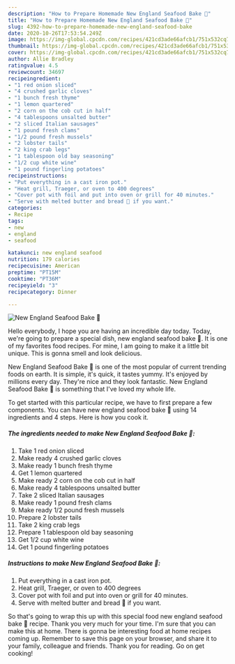 ```yaml
---
description: "How to Prepare Homemade New England Seafood Bake 🦞"
title: "How to Prepare Homemade New England Seafood Bake 🦞"
slug: 4392-how-to-prepare-homemade-new-england-seafood-bake
date: 2020-10-26T17:53:54.249Z
image: https://img-global.cpcdn.com/recipes/421cd3ade66afcb1/751x532cq70/new-england-seafood-bake-🦞-recipe-main-photo.jpg
thumbnail: https://img-global.cpcdn.com/recipes/421cd3ade66afcb1/751x532cq70/new-england-seafood-bake-🦞-recipe-main-photo.jpg
cover: https://img-global.cpcdn.com/recipes/421cd3ade66afcb1/751x532cq70/new-england-seafood-bake-🦞-recipe-main-photo.jpg
author: Allie Bradley
ratingvalue: 4.5
reviewcount: 34697
recipeingredient:
- "1 red onion sliced"
- "4 crushed garlic cloves"
- "1 bunch fresh thyme"
- "1 lemon quartered"
- "2 corn on the cob cut in half"
- "4 tablespoons unsalted butter"
- "2 sliced Italian sausages"
- "1 pound fresh clams"
- "1/2 pound fresh mussels"
- "2 lobster tails"
- "2 king crab legs"
- "1 tablespoon old bay seasoning"
- "1/2 cup white wine"
- "1 pound fingerling potatoes"
recipeinstructions:
- "Put everything in a cast iron pot."
- "Heat grill, Traeger, or oven to 400 degrees"
- "Cover pot with foil and put into oven or grill for 40 minutes."
- "Serve with melted butter and bread 🥖 if you want."
categories:
- Recipe
tags:
- new
- england
- seafood

katakunci: new england seafood 
nutrition: 179 calories
recipecuisine: American
preptime: "PT15M"
cooktime: "PT36M"
recipeyield: "3"
recipecategory: Dinner

---
```



![New England Seafood Bake 🦞](https://img-global.cpcdn.com/recipes/421cd3ade66afcb1/751x532cq70/new-england-seafood-bake-🦞-recipe-main-photo.jpg)

Hello everybody, I hope you are having an incredible day today. Today, we're going to prepare a special dish, new england seafood bake 🦞. It is one of my favorites food recipes. For mine, I am going to make it a little bit unique. This is gonna smell and look delicious.

New England Seafood Bake 🦞 is one of the most popular of current trending foods on earth. It is simple, it's quick, it tastes yummy. It's enjoyed by millions every day. They're nice and they look fantastic. New England Seafood Bake 🦞 is something that I've loved my whole life.




To get started with this particular recipe, we have to first prepare a few components. You can have new england seafood bake 🦞 using 14 ingredients and 4 steps. Here is how you cook it.

<!--inarticleads1-->

##### The ingredients needed to make New England Seafood Bake 🦞:

1. Take 1 red onion sliced
1. Make ready 4 crushed garlic cloves
1. Make ready 1 bunch fresh thyme
1. Get 1 lemon quartered
1. Make ready 2 corn on the cob cut in half
1. Make ready 4 tablespoons unsalted butter
1. Take 2 sliced Italian sausages
1. Make ready 1 pound fresh clams
1. Make ready 1/2 pound fresh mussels
1. Prepare 2 lobster tails
1. Take 2 king crab legs
1. Prepare 1 tablespoon old bay seasoning
1. Get 1/2 cup white wine
1. Get 1 pound fingerling potatoes




<!--inarticleads2-->

##### Instructions to make New England Seafood Bake 🦞:

1. Put everything in a cast iron pot.
1. Heat grill, Traeger, or oven to 400 degrees
1. Cover pot with foil and put into oven or grill for 40 minutes.
1. Serve with melted butter and bread 🥖 if you want.




So that's going to wrap this up with this special food new england seafood bake 🦞 recipe. Thank you very much for your time. I'm sure that you can make this at home. There is gonna be interesting food at home recipes coming up. Remember to save this page on your browser, and share it to your family, colleague and friends. Thank you for reading. Go on get cooking!

